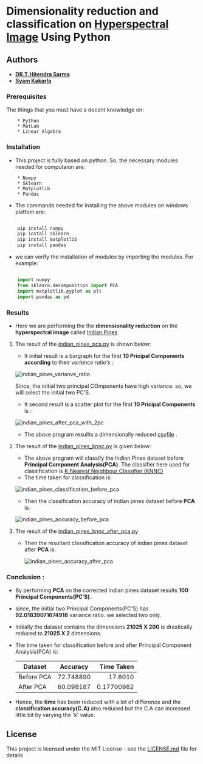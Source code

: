 # Dimensionality reduction and classification on [Hyperspectral Image](http://www.ehu.eus/ccwintco/index.php/Hyperspectral_Remote_Sensing_Scenes) Using Python

## Authors

   * [**DR.T.Hitendra Sarma**](https://scholar.google.co.in/citations?user=8Frh6IQAAAAJ&hl=en)
   * [**Syam Kakarla**](https://github.com/syamkakarla98?tab=repositories)
   
### Prerequisites

The things that you must have a decent knowledge on: 
```
    * Python
    * MatLab
    * Linear Algebra
```

### Installation

* This project is fully based on python. So, the necessary modules needed for computaion are:
```
    * Numpy
    * Sklearn
    * Matplotlib
    * Pandas
```
* The commands needed for installing the above modules on windows platfom are:
```python

    pip install numpy
    pip install sklearn
    pip install matplotlib
    pip install pandas
```
* we can verify the installation of modules by  importing the modules. For example:
```python

    import numpy
    from sklearn.decomposition import PCA 
    import matplotlib.pyplot as plt
    import pandas as pd
```
### Results 

   * Here we are performing the the **dimensionality reduction**  on the **hyperspectral image** called [Indian Pines](http://www.ehu.eus/ccwintco/index.php/Hyperspectral_Remote_Sensing_Scenes)     

1. The result of the [indian_pines_pca.py](
https://github.com/syamkakarla98/Dimensionality-reduction-and-classification-on-Hyperspectral-Images-Using-Python/blob/master/indian_pines_after_pca.csv) is shown below:

     * It initial result is a bargraph for the first **10 Pricipal Components according** to their _variance ratio's_ :

      ![indian_pines_varianve_ratio](https://user-images.githubusercontent.com/36328597/41495831-56fff622-714e-11e8-87ab-731c11d14bab.JPG)
      
   Since, the initial two principal COmponents have high variance. so, we will select the initial two PC'S.
      
      * It second result is a scatter plot for the first **10 Pricipal Components** is :

      ![indian_pines_after_pca_with_2pc](https://user-images.githubusercontent.com/36328597/41495958-603d0baa-7151-11e8-9c7c-c7452b2fb6a8.JPG)


   * The above program resullts a dimensionally reduced [csvfile](
https://github.com/syamkakarla98/Dimensionality-reduction-and-classification-on-Hyperspectral-Images-Using-Python/blob/master/indian_pines_after_pca.csv) .
 
2. The result of the [indian_pines_knnc.py](https://github.com/syamkakarla98/Dimensionality-reduction-and-classification-on-Hyperspectral-Images-Using-Python/blob/master/Indian_pines_knnc.py) is given below:

      * The above program will classify the Indian Pines dataset before **Principal Component Analysis(PCA)**. The classifier here used for classification is [K-Nearest Neighbour Classifier (KNNC)](http://scikitlearn.org/stable/auto_examples/neighbors/plot_classification.html)
      * The time taken for classification is:
      
   ![indian_pines_classification_before_pca](https://user-images.githubusercontent.com/36328597/41496231-d2ddac0e-7157-11e8-9c14-29e89685569c.JPG)

      * Then the classification accuracy of indian pines dataset before **PCA** is:
      
   ![indian_pines_accuracy_before_pca](https://user-images.githubusercontent.com/36328597/41495844-97a3e31e-714e-11e8-8d63-4d786317b239.JPG)    
   
3. The result of the [indian_pines_knnc_after_pca.py](
https://github.com/syamkakarla98/Dimensionality-reduction-and-classification-on-Hyperspectral-Images-Using-Python/blob/master/Indian_pines_knnc_after_pca.py)

   * Then the resultant classification accuracy of indian pines dataset after **PCA** is:
      
      ![indian_pines_accuracy_after_pca](https://user-images.githubusercontent.com/36328597/41495843-9753df04-714e-11e8-9540-0968bdb27a7f.JPG)

### Conclusion :

   * By performing **PCA** on the corrected indian pines dataset results **100 Principal Components(PC'S)**.
   * since, the initial two Principal Components(PC'S) has **92.01839071674918** variance ratio. we selected two only.
   * Initially the dataset contains the dimensions **21025 X 200** is drastically reduced to **21025 X 2** dimensions.
   * The time taken for classification before and after Principal Component Analysis(PCA) is:
         
     |   Dataset     |   Accuracy    | Time Taken |
     | ------------- |:-----------:  | ----------:|
     |  Before PCA   |   72.748890   |  17.6010   |
     |  After PCA    |   60.098187   | 0.17700982 |
       
   * Hence, the **time** has been reduced with a lot of difference and the **classification accuracy(C.A)** also reduced but the  C.A can increased little bit by varying the 'k' value. 

## License

This project is licensed under the MIT License - see the [LICENSE.md](https://github.com/syamkakarla98/Dimensionality-reduction-and-classification-on-Hyperspectral-Images-Using-Python/blob/master/LICENSE.md) file for details

